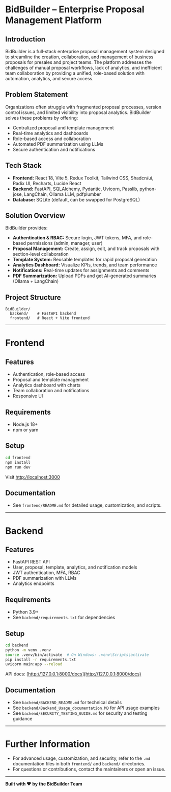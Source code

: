 # BidBuilder – Enterprise Proposal Management Platform

## Introduction
BidBuilder is a full-stack enterprise proposal management system designed to streamline the creation, collaboration, and management of business proposals for presales and project teams. The platform addresses the challenges of manual proposal workflows, lack of analytics, and inefficient team collaboration by providing a unified, role-based solution with automation, analytics, and secure access.

## Problem Statement
Organizations often struggle with fragmented proposal processes, version control issues, and limited visibility into proposal analytics. BidBuilder solves these problems by offering:
- Centralized proposal and template management
- Real-time analytics and dashboards
- Role-based access and collaboration
- Automated PDF summarization using LLMs
- Secure authentication and notifications

## Tech Stack
- **Frontend:** React 18, Vite 5, Redux Toolkit, Tailwind CSS, Shadcn/ui, Radix UI, Recharts, Lucide React
- **Backend:** FastAPI, SQLAlchemy, Pydantic, Uvicorn, Passlib, python-jose, LangChain, Ollama LLM, pdfplumber
- **Database:** SQLite (default, can be swapped for PostgreSQL)

## Solution Overview
BidBuilder provides:
- **Authentication & RBAC:** Secure login, JWT tokens, MFA, and role-based permissions (admin, manager, user)
- **Proposal Management:** Create, assign, edit, and track proposals with section-level collaboration
- **Template System:** Reusable templates for rapid proposal generation
- **Analytics Dashboard:** Visualize KPIs, trends, and team performance
- **Notifications:** Real-time updates for assignments and comments
- **PDF Summarization:** Upload PDFs and get AI-generated summaries (Ollama + LangChain)

## Project Structure
```
BidBuilder/
  backend/    # FastAPI backend
  frontend/   # React + Vite frontend
```

---

# Frontend

## Features
- Authentication, role-based access
- Proposal and template management
- Analytics dashboard with charts
- Team collaboration and notifications
- Responsive UI

## Requirements
- Node.js 18+
- npm or yarn

## Setup
```bash
cd frontend
npm install
npm run dev
```
Visit [http://localhost:3000](http://localhost:3000)

## Documentation
- See `frontend/README.md` for detailed usage, customization, and scripts.

---

# Backend

## Features
- FastAPI REST API
- User, proposal, template, analytics, and notification models
- JWT authentication, MFA, RBAC
- PDF summarization with LLMs
- Analytics endpoints

## Requirements
- Python 3.9+
- See `backend/requirements.txt` for dependencies

## Setup
```bash
cd backend
python -m venv .venv
source .venv/bin/activate  # On Windows: .venv\Scripts\activate
pip install -r requirements.txt
uvicorn main:app --reload
```
API docs: [http://127.0.0.1:8000/docs](http://127.0.0.1:8000/docs)

## Documentation
- See `backend/BACKEND_README.md` for technical details
- See `backend/Backend_Usage_documentation.MD` for API usage examples
- See `backend/SECURITY_TESTING_GUIDE.md` for security and testing guidance

---

# Further Information
- For advanced usage, customization, and security, refer to the `.md` documentation files in both `frontend/` and `backend/` directories.
- For questions or contributions, contact the maintainers or open an issue.

---

**Built with ❤️ by the BidBuilder Team** 